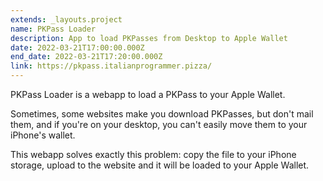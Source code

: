 ```yaml
---
extends: _layouts.project
name: PKPass Loader
description: App to load PKPasses from Desktop to Apple Wallet
date: 2022-03-21T17:00:00.000Z
end_date: 2022-03-21T17:20:00.000Z
link: https://pkpass.italianprogrammer.pizza/
---
```


PKPass Loader is a webapp to load a PKPass to your Apple Wallet.

Sometimes, some websites make you download PKPasses, but don't mail them, and if you're on your desktop, you can't easily
move them to your iPhone's wallet. 

This webapp solves exactly this problem: copy the file to your iPhone storage, upload to the website and it will be
loaded to your Apple Wallet.